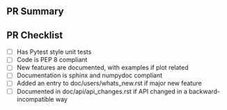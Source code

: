 <!--Thank you so much for your PR! To help us review, fill out the form to the best of your ability. Please make use of the development guide at http://matplotlib.org/devdocs/devel/index.html-->

<!--- Provide a general summary of your changes in the title above, for example "Raises ValueError on Non-Numeric Input to set_xlim". Please avoid non-descriptive titles such as "Addresses issue #8576"-->

## PR Summary
<!--- Please provide at least 1-2 sentences describing the pull request in detail. Why is this change required? What problem does it solve? -->
<!--- If it fixes an open issue, please link to the issue here. -->

## PR Checklist
- [ ] Has Pytest style unit tests
- [ ] Code is PEP 8 compliant 
- [ ] New features are documented, with examples if plot related
- [ ] Documentation is sphinx and numpydoc compliant
- [ ] Added an entry to doc/users/whats_new.rst if major new feature
- [ ] Documented in doc/api/api_changes.rst if API changed in a backward-incompatible way

<!--We understand that PRs can sometimes be overwhelming, especially as the reviews start coming in. Please let us know 
if the reviews are unclear or the recommended next step seems overly demanding , or if you would like help in addressing a reviewer's comments. And please ping us if you've been waiting too long to hear back on your PR-->
